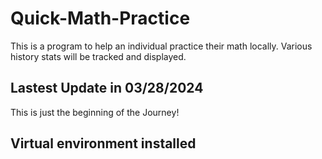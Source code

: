 # Quick-Math-Practice
This is a program to help an individual practice their math locally. Various history stats will be tracked and displayed.

## Lastest Update in 03/28/2024

This is just the beginning of the Journey!

## Virtual environment installed
